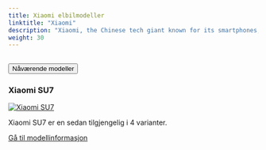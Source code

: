```yaml
---
title: Xiaomi elbilmodeller
linktitle: "Xiaomi"
description: "Xiaomi, the Chinese tech giant known for its smartphones, has entered the electric vehicle (EV) market with the launch of its first EV, the Xiaomi SU7. The company has positioned the SU7 as a 'full-size high-performance eco-technology sedan' and has set an aggressive pricing strategy to compete in the highly saturated EV market"
weight: 30
---
```

<!-- markdownlint-disable MD033 -->
<!-- markdownlint-disable MD010 -->


<div class="accordion" id="accordionPanelsStayOpenExample">
    <div class="accordion-item">
        <h2 class="accordion-header">
            <button class="accordion-button" type="button" data-bs-toggle="collapse" data-bs-target="#panelsStayOpen-collapseOne" aria-expanded="true" aria-controls="panelsStayOpen-collapseOne">
                        Nåværende modeller
            </button>
        </h2>
        <div id="panelsStayOpen-collapseOne" class="accordion-collapse collapse show">
            <div class="accordion-body">
    <div class="container p-3 mb-4 bg-body-tertiary rounded border">
        <h3>Xiaomi SU7</h3>
        <div class="row">
            <div class="col col-12 col-md-6">
                <a href="su7">
                    <img src="https://media.evkx.net/multimedia/models/xiaomi/su7/su7_max/main_1_st.jpg" class="img-fluid" alt="Xiaomi SU7" >
                </a>
            </div>
            <div class="col col-12 col-md-6"><p>
Xiaomi SU7 er en sedan tilgjengelig i 4 varianter.
</p>
	<a href="su7/" class="btn btn-outline-primary" role="button">Gå til modellinformasjon</a>
		</div>
	</div>
</div>
        </div>
    </div>
</div></div>
